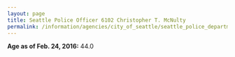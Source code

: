 ```yaml
---
layout: page
title: Seattle Police Officer 6102 Christopher T. McNulty
permalink: /information/agencies/city_of_seattle/seattle_police_department/copbook/6102/
---
```


**Age as of Feb. 24, 2016:** 44.0
